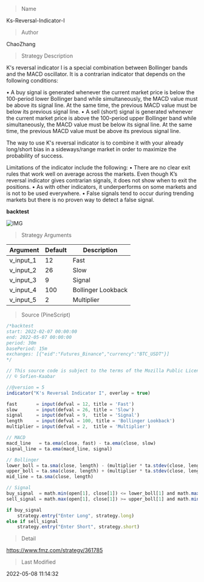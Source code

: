 
> Name

Ks-Reversal-Indicator-I

> Author

ChaoZhang

> Strategy Description

K's reversal indicator I is a special combination between Bollinger bands and the MACD oscillator. It is a contrarian indicator that depends on the following conditions:

• A buy signal is generated whenever the current market price is below the 100-period lower Bollinger band while simultaneously, the MACD value must be above its signal line. At the same time, the previous MACD value must be below its previous signal line.
• A sell (short) signal is generated whenever the current market price is above the 100-period upper Bollinger band while simultaneously, the MACD value must be below its signal line. At the same time, the previous MACD value must be above its previous signal line.

The way to use K's reversal indicator is to combine it with your already long/short bias in a sideways/range market in order to maximize the probability of success.

Limitations of the indicator include the following:
• There are no clear exit rules that work well on average across the markets. Even though K’s reversal indicator gives contrarian signals, it does not show when to exit the positions.
• As with other indicators, it underperforms on some markets and is not to be used everywhere.
• False signals tend to occur during trending markets but there is no proven way to detect a false signal.

**backtest**


 ![IMG](https://www.fmz.com/upload/asset/14fa3cc24d4b26b9884.png) 

> Strategy Arguments



|Argument|Default|Description|
|----|----|----|
|v_input_1|12|Fast|
|v_input_2|26|Slow|
|v_input_3|9|Signal|
|v_input_4|100|Bollinger Lookback|
|v_input_5|2|Multiplier|


> Source (PineScript)

``` javascript
/*backtest
start: 2022-02-07 00:00:00
end: 2022-05-07 00:00:00
period: 30m
basePeriod: 15m
exchanges: [{"eid":"Futures_Binance","currency":"BTC_USDT"}]
*/

// This source code is subject to the terms of the Mozilla Public License 2.0 at https://mozilla.org/MPL/2.0/
// © Sofien-Kaabar

//@version = 5
indicator("K's Reversal Indicator I", overlay = true)

fast       = input(defval = 12, title = 'Fast')
slow       = input(defval = 26, title = 'Slow')
signal     = input(defval = 9,  title = 'Signal')
length     = input(defval = 100, title = 'Bollinger Lookback')
multiplier = input(defval = 2,  title = 'Multiplier')

// MACD
macd_line   = ta.ema(close, fast) - ta.ema(close, slow)
signal_line = ta.ema(macd_line, signal)

// Bollinger
lower_boll = ta.sma(close, length) - (multiplier * ta.stdev(close, length))
upper_boll = ta.sma(close, length) + (multiplier * ta.stdev(close, length))
mid_line = ta.sma(close, length)

// Signal
buy_signal  = math.min(open[1], close[1]) <= lower_boll[1] and math.max(open[1], close[1]) <= mid_line and macd_line[1] > signal_line[1] and macd_line[2] < signal_line[2]
sell_signal = math.max(open[1], close[1]) >= upper_boll[1] and math.min(open[1], close[1]) >= mid_line and macd_line[1] < signal_line[1] and macd_line[2] > signal_line[2]

if buy_signal
    strategy.entry("Enter Long", strategy.long)
else if sell_signal
    strategy.entry("Enter Short", strategy.short)
```

> Detail

https://www.fmz.com/strategy/361785

> Last Modified

2022-05-08 11:14:32
